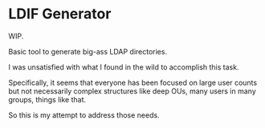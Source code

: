 # LDIF Generator

WIP.

Basic tool to generate big-ass LDAP directories.

I was unsatisfied with what I found in the wild to accomplish this task.

Specifically, it seems that everyone has been focused on large user counts but not necessarily complex structures like
deep OUs, many users in many groups, things like that.

So this is my attempt to address those needs.